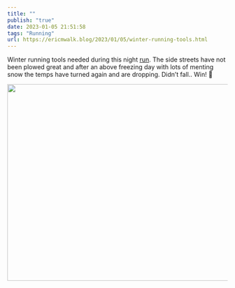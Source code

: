 ```yaml
---
title: ""
publish: "true"
date: 2023-01-05 21:51:58
tags: "Running"
url: https://ericmwalk.blog/2023/01/05/winter-running-tools.html
---
```


Winter running tools needed during this night [run](http://www.strava.com/activities/8345278356). The side streets have not been plowed great and after an above freezing day with lots of menting snow the temps have turned again and are dropping. Didn’t fall.. Win! 🧊


<img src="uploads/2023/7215e3c8d7.jpg" width="600" height="450" alt="">